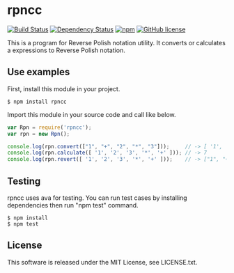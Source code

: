 # rpncc
[![Build Status](https://travis-ci.org/TsutomuNakamura/rpncc.svg?branch=master)](https://travis-ci.org/TsutomuNakamura/rpncc) 
[![Dependency Status](https://gemnasium.com/badges/github.com/TsutomuNakamura/rpncc.svg)](https://gemnasium.com/github.com/TsutomuNakamura/rpncc) 
[![npm](https://img.shields.io/npm/v/rpncc.svg)](https://npmjs.com/package/rpncc) 
[![GitHub license](https://img.shields.io/github/license/TsutomuNakamura/rpncc.svg)](https://github.com/TsutomuNakamura/rpncc)

This is a program for Reverse Polish notation utility.
It converts or calculates a expressions to Reverse Polish notation.

## Use examples
First, install this module in your project.
```console
$ npm install rpncc
```

Import this module in your source code and call like below.
```javascript
var Rpn = require('rpncc');
var rpn = new Rpn();

console.log(rpn.convert(["1", "+", "2", "*", "3"]));     // -> [ '1', '2', '3', '*', '+' ]
console.log(rpn.calculate([ '1', '2', '3', '*', '+' ])); // -> 7
console.log(rpn.revert([ '1', '2', '3', '*', '+' ]));    // -> ["1", "+", "2", "*", "3"]
```

## Testing
rpncc uses ava for testing. You can run test cases by installing dependencies then run "npm test" command.
```console
$ npm install
$ npm test
```

## License
This software is released under the MIT License, see LICENSE.txt.
